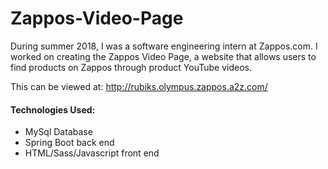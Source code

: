 # Zappos-Video-Page

During summer 2018, I was a software engineering intern at Zappos.com. I worked on creating the Zappos Video Page, a website that allows users to find products on Zappos through product YouTube videos.

This can be viewed at: http://rubiks.olympus.zappos.a2z.com/


#### Technologies Used: ####
* MySql Database
* Spring Boot back end
* HTML/Sass/Javascript front end
